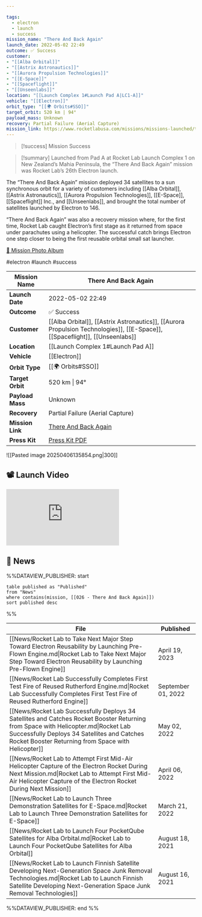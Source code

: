 ```yaml
---

tags:
  - electron
  - launch
  - success
mission_name: "There And Back Again"
launch_date: 2022-05-02 22:49
outcome: ✅ Success
customer: 
- "[[Alba Orbital]]"
- "[[Astrix Astronautics]]"
- "[[Aurora Propulsion Technologies]]"
- "[[E-Space]]"
- "[[Spaceflight]]"
- "[[Unseenlabs]]"
location: "[[Launch Complex 1#Launch Pad A|LC1-A]]"
vehicle: "[[Electron]]"
orbit_type: "[[🌍 Orbits#SSO]]"
target_orbit: 520 km | 94°
payload_mass: Unknown
recovery: Partial Failure (Aerial Capture)
mission_link: https://www.rocketlabusa.com/missions/missions-launched/there-and-back-again/
---
```


>[!success] Mission Success

>[!summary]
Launched from Pad A at Rocket Lab Launch Complex 1 on New Zealand’s Mahia Peninsula, the “There And Back Again” mission was Rocket Lab’s 26th Electron launch.
>
The “There And Back Again” mission deployed 34 satellites to a sun synchronous orbit for a variety of customers including [[Alba Orbital]], [[Astrix Astronautics]], [[Aurora Propulsion Technologies]], [[E-Space]], [[Spaceflight]] Inc., and [[Unseenlabs]], and brought the total number of satellites launched by Electron to 146.
>
“There And Back Again” was also a recovery mission where, for the first time, Rocket Lab caught Electron’s first stage as it returned from space under parachutes using a helicopter. The successful catch brings Electron one step closer to being the first reusable orbital small sat launcher.
>
[📸 Mission Photo Album](https://www.flickr.com/photos/rocketlab/albums/72177720301762910/)

#electron #launch #success

| **Mission Name** | There And Back Again                                                                                                        |
| ---------------- | --------------------------------------------------------------------------------------------------------------------------- |
| **Launch Date**  | 2022-05-02 22:49                                                                                                            |
| **Outcome**      | ✅ Success                                                                                                                   |
| **Customer**     | [[Alba Orbital]], [[Astrix Astronautics]], [[Aurora Propulsion Technologies]], [[E-Space]], [[Spaceflight]], [[Unseenlabs]] |
| **Location**     | [[Launch Complex 1#Launch Pad A]]                                                                                           |
| **Vehicle**      | [[Electron]]                                                                                                                |
| **Orbit Type**   | [[🌍 Orbits#SSO]]                                                                                                           |
| **Target Orbit** | 520 km &#124; 94°                                                                                                           |
| **Payload Mass** | Unknown                                                                                                                     |
| **Recovery**     | Partial Failure (Aerial Capture)                                                                                            |
| **Mission Link** | [There And Back Again](https://www.rocketlabusa.com/missions/missions-launched/there-and-back-again/)                       |
| **Press Kit**    | [Press Kit PDF](https://rocketlabcorp.com/assets/Uploads/There-And-Back-Again-Press-Kit2.pdf)                               |

![[Pasted image 20250406135854.png|300]]


## 📽️ Launch Video

<div class="responsive-video">
<iframe src="https://www.youtube.com/embed/6nODVPGHQcc" title="Rocket Lab&#39;s Electron - There And Back Again Mission" frameborder="0" allow="accelerometer; autoplay; clipboard-write; encrypted-media; gyroscope; picture-in-picture; web-share" referrerpolicy="strict-origin-when-cross-origin" allowfullscreen></iframe>     
</div>

## 📰 News
%%DATAVIEW_PUBLISHER: start
```
table published as "Published"
from "News"
where contains(mission, [[026 - There And Back Again]])
sort published desc
```
%%

| File                                                                                                                                                                                                                                     | Published          |
| ---------------------------------------------------------------------------------------------------------------------------------------------------------------------------------------------------------------------------------------- | ------------------ |
| [[News/Rocket Lab to Take Next Major Step Toward Electron Reusability by Launching Pre-Flown Engine.md\|Rocket Lab to Take Next Major Step Toward Electron Reusability by Launching Pre-Flown Engine]]                                   | April 19, 2023     |
| [[News/Rocket Lab Successfully Completes First Test Fire of Reused Rutherford Engine.md\|Rocket Lab Successfully Completes First Test Fire of Reused Rutherford Engine]]                                                                 | September 01, 2022 |
| [[News/Rocket Lab Successfully Deploys 34 Satellites and Catches Rocket Booster Returning from Space with Helicopter.md\|Rocket Lab Successfully Deploys 34 Satellites and Catches Rocket Booster Returning from Space with Helicopter]] | May 02, 2022       |
| [[News/Rocket Lab to Attempt First Mid-Air Helicopter Capture of the Electron Rocket During Next Mission.md\|Rocket Lab to Attempt First Mid-Air Helicopter Capture of the Electron Rocket During Next Mission]]                         | April 06, 2022     |
| [[News/Rocket Lab to Launch Three Demonstration Satellites for E-Space.md\|Rocket Lab to Launch Three Demonstration Satellites for E-Space]]                                                                                             | March 21, 2022     |
| [[News/Rocket Lab to Launch Four PocketQube Satellites for Alba Orbital.md\|Rocket Lab to Launch Four PocketQube Satellites for Alba Orbital]]                                                                                           | August 18, 2021    |
| [[News/Rocket Lab to Launch Finnish Satellite Developing Next-Generation Space Junk Removal Technologies.md\|Rocket Lab to Launch Finnish Satellite Developing Next-Generation Space Junk Removal Technologies]]                         | August 16, 2021    |

%%DATAVIEW_PUBLISHER: end %%